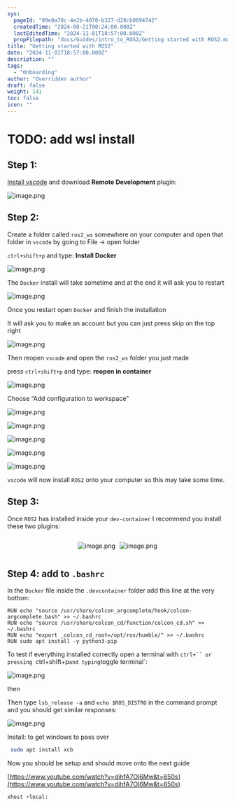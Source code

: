 ```yaml
---
sys:
  pageId: "89e0a78c-4e2b-4070-b327-d28cb0694742"
  createdTime: "2024-08-21T00:24:00.000Z"
  lastEditedTime: "2024-11-01T18:57:00.000Z"
  propFilepath: "docs/Guides/intro_to_ROS2/Getting started with ROS2.md"
title: "Getting started with ROS2"
date: "2024-11-01T18:57:00.000Z"
description: ""
tags:
  - "Onboarding"
author: "Overridden author"
draft: false
weight: 141
toc: false
icon: ""
---
```


# TODO: add wsl install

## Step 1:

[Install vscode](https://code.visualstudio.com/download) and download **Remote Development** plugin:

![image.png](https://prod-files-secure.s3.us-west-2.amazonaws.com/d518164a-d88e-44d1-a4ee-3adb3bd8bce0/efb52993-1881-4a40-b95e-6f020334f022/image.png?X-Amz-Algorithm=AWS4-HMAC-SHA256&X-Amz-Content-Sha256=UNSIGNED-PAYLOAD&X-Amz-Credential=ASIAZI2LB466YORZW4O7%2F20250430%2Fus-west-2%2Fs3%2Faws4_request&X-Amz-Date=20250430T190531Z&X-Amz-Expires=3600&X-Amz-Security-Token=IQoJb3JpZ2luX2VjEBMaCXVzLXdlc3QtMiJHMEUCIQDoD3HUul2FVHcoo2zPB%2FyLWcRDGmd%2FDdW6Af8PlYmdhQIgCENLZYeb2fX0dFXf2UtnA4tcxiP62rUWt7VGLKOVoDUqiAQIq%2F%2F%2F%2F%2F%2F%2F%2F%2F%2F%2FARAAGgw2Mzc0MjMxODM4MDUiDJ953FmeLgpeSnot4SrcA4DSN4%2BQDX5agGMqV01Rt7%2FOCTNrsnhPlYhu49PFVc%2ByvYXN%2Bip0KWLUKtZUkqlY6if44A5OJomC89TaGgfAnwTsd8MhNgg79nzs9h3hBOozZusbRBxNCgZ1SctBnAjIEChJomV0ugIZefljna0VB6asaGqizZItj9NSju76tEzqZwD4Avvg%2BTqKPVfX13ewH5%2BN2H62Ytymwxoolew1KB94UUfvIVHJME6UgzNwpj79DaiKYWUmXLFof3tROPLS0%2FEw%2F%2FFcUmHX7NXN1z6XgjRqjgLYDErQPVxayjDNX0YWTyiuB8vLLGA%2FFENwENOYweqCoUvAyhQAzbBVqpLSEbwLWUMYVZcxUxVLjpq7aIikRAKyst6wARTHn4kNTnFAwtHy8T3RfpwNAbaVsAU02cIUbprv00jYg%2FispCMn0C%2Ff1%2FS%2FnhgV%2BP52BaSl5kqhKwg5GkdqFFGw8ZtRCuffrnDEcORwVvR6qhFTr9nSX3CCUZnrlMiqUNSD6%2FSOHx8ZCYWEJSQVjtJ5mk1XMa%2FmEdprkNu1LxRJIUpZ6%2B2Ho5DLYtNUtB42HysMp%2BQMazSHjGXhGEO3UF65oKFD7t8wWZcq6BMlmTqEuY%2FnIuAijtvdNpa20Qh4HEefZXoQMNDUycAGOqUB3UjbVjUKPRyeXmNQkWoASYBj79jK4FLzanp4xnJ7%2FfNx9%2Bo6V6eGnkZADs6unwxaU5igyTAreeg7hJl5v7Z9sQkkRHE7mf7W32Sx8rxNPKB47K31VxaF22FRuuIlhlBHLF%2FMwnd6oxzQIJm1vYruVUW%2FU8iPMYa5rhw2v1LXtviJv%2BT5ggLSvG8JlLPIe58IWxTWy0Gw1nLyS49pbI%2BbpB5GFofe&X-Amz-Signature=a173c46e438d29c6681a5a0a87ff310a8a8d5414a84a26171ab1097e40950022&X-Amz-SignedHeaders=host&x-id=GetObject)

## Step 2:

Create a folder called `ros2_ws` somewhere on your computer and open that folder in `vscode` by going to File → open folder 

`ctrl+shift+p` and type: **Install Docker**

![image.png](https://prod-files-secure.s3.us-west-2.amazonaws.com/d518164a-d88e-44d1-a4ee-3adb3bd8bce0/2269dc0e-1cd5-47ff-bceb-c04ad9b2eab0/image.png?X-Amz-Algorithm=AWS4-HMAC-SHA256&X-Amz-Content-Sha256=UNSIGNED-PAYLOAD&X-Amz-Credential=ASIAZI2LB466YORZW4O7%2F20250430%2Fus-west-2%2Fs3%2Faws4_request&X-Amz-Date=20250430T190531Z&X-Amz-Expires=3600&X-Amz-Security-Token=IQoJb3JpZ2luX2VjEBMaCXVzLXdlc3QtMiJHMEUCIQDoD3HUul2FVHcoo2zPB%2FyLWcRDGmd%2FDdW6Af8PlYmdhQIgCENLZYeb2fX0dFXf2UtnA4tcxiP62rUWt7VGLKOVoDUqiAQIq%2F%2F%2F%2F%2F%2F%2F%2F%2F%2F%2FARAAGgw2Mzc0MjMxODM4MDUiDJ953FmeLgpeSnot4SrcA4DSN4%2BQDX5agGMqV01Rt7%2FOCTNrsnhPlYhu49PFVc%2ByvYXN%2Bip0KWLUKtZUkqlY6if44A5OJomC89TaGgfAnwTsd8MhNgg79nzs9h3hBOozZusbRBxNCgZ1SctBnAjIEChJomV0ugIZefljna0VB6asaGqizZItj9NSju76tEzqZwD4Avvg%2BTqKPVfX13ewH5%2BN2H62Ytymwxoolew1KB94UUfvIVHJME6UgzNwpj79DaiKYWUmXLFof3tROPLS0%2FEw%2F%2FFcUmHX7NXN1z6XgjRqjgLYDErQPVxayjDNX0YWTyiuB8vLLGA%2FFENwENOYweqCoUvAyhQAzbBVqpLSEbwLWUMYVZcxUxVLjpq7aIikRAKyst6wARTHn4kNTnFAwtHy8T3RfpwNAbaVsAU02cIUbprv00jYg%2FispCMn0C%2Ff1%2FS%2FnhgV%2BP52BaSl5kqhKwg5GkdqFFGw8ZtRCuffrnDEcORwVvR6qhFTr9nSX3CCUZnrlMiqUNSD6%2FSOHx8ZCYWEJSQVjtJ5mk1XMa%2FmEdprkNu1LxRJIUpZ6%2B2Ho5DLYtNUtB42HysMp%2BQMazSHjGXhGEO3UF65oKFD7t8wWZcq6BMlmTqEuY%2FnIuAijtvdNpa20Qh4HEefZXoQMNDUycAGOqUB3UjbVjUKPRyeXmNQkWoASYBj79jK4FLzanp4xnJ7%2FfNx9%2Bo6V6eGnkZADs6unwxaU5igyTAreeg7hJl5v7Z9sQkkRHE7mf7W32Sx8rxNPKB47K31VxaF22FRuuIlhlBHLF%2FMwnd6oxzQIJm1vYruVUW%2FU8iPMYa5rhw2v1LXtviJv%2BT5ggLSvG8JlLPIe58IWxTWy0Gw1nLyS49pbI%2BbpB5GFofe&X-Amz-Signature=c2eef0d333b24175f1bfcc04e7273eb7d76a0b60feda37dbcdd31cdef10dcc4d&X-Amz-SignedHeaders=host&x-id=GetObject)

The `Docker` install will take sometime and at the end it will ask you to restart

![image.png](https://prod-files-secure.s3.us-west-2.amazonaws.com/d518164a-d88e-44d1-a4ee-3adb3bd8bce0/ed233f78-be33-4b1f-b89c-9c346c0e961e/image.png?X-Amz-Algorithm=AWS4-HMAC-SHA256&X-Amz-Content-Sha256=UNSIGNED-PAYLOAD&X-Amz-Credential=ASIAZI2LB466YORZW4O7%2F20250430%2Fus-west-2%2Fs3%2Faws4_request&X-Amz-Date=20250430T190531Z&X-Amz-Expires=3600&X-Amz-Security-Token=IQoJb3JpZ2luX2VjEBMaCXVzLXdlc3QtMiJHMEUCIQDoD3HUul2FVHcoo2zPB%2FyLWcRDGmd%2FDdW6Af8PlYmdhQIgCENLZYeb2fX0dFXf2UtnA4tcxiP62rUWt7VGLKOVoDUqiAQIq%2F%2F%2F%2F%2F%2F%2F%2F%2F%2F%2FARAAGgw2Mzc0MjMxODM4MDUiDJ953FmeLgpeSnot4SrcA4DSN4%2BQDX5agGMqV01Rt7%2FOCTNrsnhPlYhu49PFVc%2ByvYXN%2Bip0KWLUKtZUkqlY6if44A5OJomC89TaGgfAnwTsd8MhNgg79nzs9h3hBOozZusbRBxNCgZ1SctBnAjIEChJomV0ugIZefljna0VB6asaGqizZItj9NSju76tEzqZwD4Avvg%2BTqKPVfX13ewH5%2BN2H62Ytymwxoolew1KB94UUfvIVHJME6UgzNwpj79DaiKYWUmXLFof3tROPLS0%2FEw%2F%2FFcUmHX7NXN1z6XgjRqjgLYDErQPVxayjDNX0YWTyiuB8vLLGA%2FFENwENOYweqCoUvAyhQAzbBVqpLSEbwLWUMYVZcxUxVLjpq7aIikRAKyst6wARTHn4kNTnFAwtHy8T3RfpwNAbaVsAU02cIUbprv00jYg%2FispCMn0C%2Ff1%2FS%2FnhgV%2BP52BaSl5kqhKwg5GkdqFFGw8ZtRCuffrnDEcORwVvR6qhFTr9nSX3CCUZnrlMiqUNSD6%2FSOHx8ZCYWEJSQVjtJ5mk1XMa%2FmEdprkNu1LxRJIUpZ6%2B2Ho5DLYtNUtB42HysMp%2BQMazSHjGXhGEO3UF65oKFD7t8wWZcq6BMlmTqEuY%2FnIuAijtvdNpa20Qh4HEefZXoQMNDUycAGOqUB3UjbVjUKPRyeXmNQkWoASYBj79jK4FLzanp4xnJ7%2FfNx9%2Bo6V6eGnkZADs6unwxaU5igyTAreeg7hJl5v7Z9sQkkRHE7mf7W32Sx8rxNPKB47K31VxaF22FRuuIlhlBHLF%2FMwnd6oxzQIJm1vYruVUW%2FU8iPMYa5rhw2v1LXtviJv%2BT5ggLSvG8JlLPIe58IWxTWy0Gw1nLyS49pbI%2BbpB5GFofe&X-Amz-Signature=4442d67ccccdf6a03a3ff344ce072fe8db58dc6fba9bbf8be703591200ddd534&X-Amz-SignedHeaders=host&x-id=GetObject)

Once you restart open `Docker` and finish the installation

It will ask you to make an account but you can just press skip on the top right

![image.png](https://prod-files-secure.s3.us-west-2.amazonaws.com/d518164a-d88e-44d1-a4ee-3adb3bd8bce0/21010ad9-1659-4fd9-9f59-9932a09b2a3d/image.png?X-Amz-Algorithm=AWS4-HMAC-SHA256&X-Amz-Content-Sha256=UNSIGNED-PAYLOAD&X-Amz-Credential=ASIAZI2LB466YORZW4O7%2F20250430%2Fus-west-2%2Fs3%2Faws4_request&X-Amz-Date=20250430T190531Z&X-Amz-Expires=3600&X-Amz-Security-Token=IQoJb3JpZ2luX2VjEBMaCXVzLXdlc3QtMiJHMEUCIQDoD3HUul2FVHcoo2zPB%2FyLWcRDGmd%2FDdW6Af8PlYmdhQIgCENLZYeb2fX0dFXf2UtnA4tcxiP62rUWt7VGLKOVoDUqiAQIq%2F%2F%2F%2F%2F%2F%2F%2F%2F%2F%2FARAAGgw2Mzc0MjMxODM4MDUiDJ953FmeLgpeSnot4SrcA4DSN4%2BQDX5agGMqV01Rt7%2FOCTNrsnhPlYhu49PFVc%2ByvYXN%2Bip0KWLUKtZUkqlY6if44A5OJomC89TaGgfAnwTsd8MhNgg79nzs9h3hBOozZusbRBxNCgZ1SctBnAjIEChJomV0ugIZefljna0VB6asaGqizZItj9NSju76tEzqZwD4Avvg%2BTqKPVfX13ewH5%2BN2H62Ytymwxoolew1KB94UUfvIVHJME6UgzNwpj79DaiKYWUmXLFof3tROPLS0%2FEw%2F%2FFcUmHX7NXN1z6XgjRqjgLYDErQPVxayjDNX0YWTyiuB8vLLGA%2FFENwENOYweqCoUvAyhQAzbBVqpLSEbwLWUMYVZcxUxVLjpq7aIikRAKyst6wARTHn4kNTnFAwtHy8T3RfpwNAbaVsAU02cIUbprv00jYg%2FispCMn0C%2Ff1%2FS%2FnhgV%2BP52BaSl5kqhKwg5GkdqFFGw8ZtRCuffrnDEcORwVvR6qhFTr9nSX3CCUZnrlMiqUNSD6%2FSOHx8ZCYWEJSQVjtJ5mk1XMa%2FmEdprkNu1LxRJIUpZ6%2B2Ho5DLYtNUtB42HysMp%2BQMazSHjGXhGEO3UF65oKFD7t8wWZcq6BMlmTqEuY%2FnIuAijtvdNpa20Qh4HEefZXoQMNDUycAGOqUB3UjbVjUKPRyeXmNQkWoASYBj79jK4FLzanp4xnJ7%2FfNx9%2Bo6V6eGnkZADs6unwxaU5igyTAreeg7hJl5v7Z9sQkkRHE7mf7W32Sx8rxNPKB47K31VxaF22FRuuIlhlBHLF%2FMwnd6oxzQIJm1vYruVUW%2FU8iPMYa5rhw2v1LXtviJv%2BT5ggLSvG8JlLPIe58IWxTWy0Gw1nLyS49pbI%2BbpB5GFofe&X-Amz-Signature=9eed64128a72ba2e2b44adcbdb560d601a002287c802f958a6ec415cfe8f8794&X-Amz-SignedHeaders=host&x-id=GetObject)

Then reopen `vscode` and open the `ros2_ws` folder you just made

press `ctrl+shift+p` and type: **reopen in container**

![image.png](https://prod-files-secure.s3.us-west-2.amazonaws.com/d518164a-d88e-44d1-a4ee-3adb3bd8bce0/4e93b8c2-41ad-488c-8095-c74205196118/image.png?X-Amz-Algorithm=AWS4-HMAC-SHA256&X-Amz-Content-Sha256=UNSIGNED-PAYLOAD&X-Amz-Credential=ASIAZI2LB466YORZW4O7%2F20250430%2Fus-west-2%2Fs3%2Faws4_request&X-Amz-Date=20250430T190531Z&X-Amz-Expires=3600&X-Amz-Security-Token=IQoJb3JpZ2luX2VjEBMaCXVzLXdlc3QtMiJHMEUCIQDoD3HUul2FVHcoo2zPB%2FyLWcRDGmd%2FDdW6Af8PlYmdhQIgCENLZYeb2fX0dFXf2UtnA4tcxiP62rUWt7VGLKOVoDUqiAQIq%2F%2F%2F%2F%2F%2F%2F%2F%2F%2F%2FARAAGgw2Mzc0MjMxODM4MDUiDJ953FmeLgpeSnot4SrcA4DSN4%2BQDX5agGMqV01Rt7%2FOCTNrsnhPlYhu49PFVc%2ByvYXN%2Bip0KWLUKtZUkqlY6if44A5OJomC89TaGgfAnwTsd8MhNgg79nzs9h3hBOozZusbRBxNCgZ1SctBnAjIEChJomV0ugIZefljna0VB6asaGqizZItj9NSju76tEzqZwD4Avvg%2BTqKPVfX13ewH5%2BN2H62Ytymwxoolew1KB94UUfvIVHJME6UgzNwpj79DaiKYWUmXLFof3tROPLS0%2FEw%2F%2FFcUmHX7NXN1z6XgjRqjgLYDErQPVxayjDNX0YWTyiuB8vLLGA%2FFENwENOYweqCoUvAyhQAzbBVqpLSEbwLWUMYVZcxUxVLjpq7aIikRAKyst6wARTHn4kNTnFAwtHy8T3RfpwNAbaVsAU02cIUbprv00jYg%2FispCMn0C%2Ff1%2FS%2FnhgV%2BP52BaSl5kqhKwg5GkdqFFGw8ZtRCuffrnDEcORwVvR6qhFTr9nSX3CCUZnrlMiqUNSD6%2FSOHx8ZCYWEJSQVjtJ5mk1XMa%2FmEdprkNu1LxRJIUpZ6%2B2Ho5DLYtNUtB42HysMp%2BQMazSHjGXhGEO3UF65oKFD7t8wWZcq6BMlmTqEuY%2FnIuAijtvdNpa20Qh4HEefZXoQMNDUycAGOqUB3UjbVjUKPRyeXmNQkWoASYBj79jK4FLzanp4xnJ7%2FfNx9%2Bo6V6eGnkZADs6unwxaU5igyTAreeg7hJl5v7Z9sQkkRHE7mf7W32Sx8rxNPKB47K31VxaF22FRuuIlhlBHLF%2FMwnd6oxzQIJm1vYruVUW%2FU8iPMYa5rhw2v1LXtviJv%2BT5ggLSvG8JlLPIe58IWxTWy0Gw1nLyS49pbI%2BbpB5GFofe&X-Amz-Signature=e379ce48c31efdc6acf7d8ada8103c7c4eae22ea7d06d21005de4fec7e05b941&X-Amz-SignedHeaders=host&x-id=GetObject)

Choose “Add configuration to workspace”

![image.png](https://prod-files-secure.s3.us-west-2.amazonaws.com/d518164a-d88e-44d1-a4ee-3adb3bd8bce0/9560b282-5060-4989-ba37-97e7b2c22476/image.png?X-Amz-Algorithm=AWS4-HMAC-SHA256&X-Amz-Content-Sha256=UNSIGNED-PAYLOAD&X-Amz-Credential=ASIAZI2LB466YORZW4O7%2F20250430%2Fus-west-2%2Fs3%2Faws4_request&X-Amz-Date=20250430T190531Z&X-Amz-Expires=3600&X-Amz-Security-Token=IQoJb3JpZ2luX2VjEBMaCXVzLXdlc3QtMiJHMEUCIQDoD3HUul2FVHcoo2zPB%2FyLWcRDGmd%2FDdW6Af8PlYmdhQIgCENLZYeb2fX0dFXf2UtnA4tcxiP62rUWt7VGLKOVoDUqiAQIq%2F%2F%2F%2F%2F%2F%2F%2F%2F%2F%2FARAAGgw2Mzc0MjMxODM4MDUiDJ953FmeLgpeSnot4SrcA4DSN4%2BQDX5agGMqV01Rt7%2FOCTNrsnhPlYhu49PFVc%2ByvYXN%2Bip0KWLUKtZUkqlY6if44A5OJomC89TaGgfAnwTsd8MhNgg79nzs9h3hBOozZusbRBxNCgZ1SctBnAjIEChJomV0ugIZefljna0VB6asaGqizZItj9NSju76tEzqZwD4Avvg%2BTqKPVfX13ewH5%2BN2H62Ytymwxoolew1KB94UUfvIVHJME6UgzNwpj79DaiKYWUmXLFof3tROPLS0%2FEw%2F%2FFcUmHX7NXN1z6XgjRqjgLYDErQPVxayjDNX0YWTyiuB8vLLGA%2FFENwENOYweqCoUvAyhQAzbBVqpLSEbwLWUMYVZcxUxVLjpq7aIikRAKyst6wARTHn4kNTnFAwtHy8T3RfpwNAbaVsAU02cIUbprv00jYg%2FispCMn0C%2Ff1%2FS%2FnhgV%2BP52BaSl5kqhKwg5GkdqFFGw8ZtRCuffrnDEcORwVvR6qhFTr9nSX3CCUZnrlMiqUNSD6%2FSOHx8ZCYWEJSQVjtJ5mk1XMa%2FmEdprkNu1LxRJIUpZ6%2B2Ho5DLYtNUtB42HysMp%2BQMazSHjGXhGEO3UF65oKFD7t8wWZcq6BMlmTqEuY%2FnIuAijtvdNpa20Qh4HEefZXoQMNDUycAGOqUB3UjbVjUKPRyeXmNQkWoASYBj79jK4FLzanp4xnJ7%2FfNx9%2Bo6V6eGnkZADs6unwxaU5igyTAreeg7hJl5v7Z9sQkkRHE7mf7W32Sx8rxNPKB47K31VxaF22FRuuIlhlBHLF%2FMwnd6oxzQIJm1vYruVUW%2FU8iPMYa5rhw2v1LXtviJv%2BT5ggLSvG8JlLPIe58IWxTWy0Gw1nLyS49pbI%2BbpB5GFofe&X-Amz-Signature=bae68878c6b0ba8d6d6923426b7dcb23f9c8e3fb8c96fe75c1d24167f9b79f9f&X-Amz-SignedHeaders=host&x-id=GetObject)

![image.png](https://prod-files-secure.s3.us-west-2.amazonaws.com/d518164a-d88e-44d1-a4ee-3adb3bd8bce0/2ee63f81-886b-48e8-a553-dc6e5eac99e4/image.png?X-Amz-Algorithm=AWS4-HMAC-SHA256&X-Amz-Content-Sha256=UNSIGNED-PAYLOAD&X-Amz-Credential=ASIAZI2LB466YORZW4O7%2F20250430%2Fus-west-2%2Fs3%2Faws4_request&X-Amz-Date=20250430T190531Z&X-Amz-Expires=3600&X-Amz-Security-Token=IQoJb3JpZ2luX2VjEBMaCXVzLXdlc3QtMiJHMEUCIQDoD3HUul2FVHcoo2zPB%2FyLWcRDGmd%2FDdW6Af8PlYmdhQIgCENLZYeb2fX0dFXf2UtnA4tcxiP62rUWt7VGLKOVoDUqiAQIq%2F%2F%2F%2F%2F%2F%2F%2F%2F%2F%2FARAAGgw2Mzc0MjMxODM4MDUiDJ953FmeLgpeSnot4SrcA4DSN4%2BQDX5agGMqV01Rt7%2FOCTNrsnhPlYhu49PFVc%2ByvYXN%2Bip0KWLUKtZUkqlY6if44A5OJomC89TaGgfAnwTsd8MhNgg79nzs9h3hBOozZusbRBxNCgZ1SctBnAjIEChJomV0ugIZefljna0VB6asaGqizZItj9NSju76tEzqZwD4Avvg%2BTqKPVfX13ewH5%2BN2H62Ytymwxoolew1KB94UUfvIVHJME6UgzNwpj79DaiKYWUmXLFof3tROPLS0%2FEw%2F%2FFcUmHX7NXN1z6XgjRqjgLYDErQPVxayjDNX0YWTyiuB8vLLGA%2FFENwENOYweqCoUvAyhQAzbBVqpLSEbwLWUMYVZcxUxVLjpq7aIikRAKyst6wARTHn4kNTnFAwtHy8T3RfpwNAbaVsAU02cIUbprv00jYg%2FispCMn0C%2Ff1%2FS%2FnhgV%2BP52BaSl5kqhKwg5GkdqFFGw8ZtRCuffrnDEcORwVvR6qhFTr9nSX3CCUZnrlMiqUNSD6%2FSOHx8ZCYWEJSQVjtJ5mk1XMa%2FmEdprkNu1LxRJIUpZ6%2B2Ho5DLYtNUtB42HysMp%2BQMazSHjGXhGEO3UF65oKFD7t8wWZcq6BMlmTqEuY%2FnIuAijtvdNpa20Qh4HEefZXoQMNDUycAGOqUB3UjbVjUKPRyeXmNQkWoASYBj79jK4FLzanp4xnJ7%2FfNx9%2Bo6V6eGnkZADs6unwxaU5igyTAreeg7hJl5v7Z9sQkkRHE7mf7W32Sx8rxNPKB47K31VxaF22FRuuIlhlBHLF%2FMwnd6oxzQIJm1vYruVUW%2FU8iPMYa5rhw2v1LXtviJv%2BT5ggLSvG8JlLPIe58IWxTWy0Gw1nLyS49pbI%2BbpB5GFofe&X-Amz-Signature=875819733ce9f1d321a1d44ccaec6c45b0dcb5ab9b3a382bd63e506c9b62cc0d&X-Amz-SignedHeaders=host&x-id=GetObject)

![image.png](https://prod-files-secure.s3.us-west-2.amazonaws.com/d518164a-d88e-44d1-a4ee-3adb3bd8bce0/ae1580b2-b048-407e-aed9-b584224a7a04/image.png?X-Amz-Algorithm=AWS4-HMAC-SHA256&X-Amz-Content-Sha256=UNSIGNED-PAYLOAD&X-Amz-Credential=ASIAZI2LB466YORZW4O7%2F20250430%2Fus-west-2%2Fs3%2Faws4_request&X-Amz-Date=20250430T190531Z&X-Amz-Expires=3600&X-Amz-Security-Token=IQoJb3JpZ2luX2VjEBMaCXVzLXdlc3QtMiJHMEUCIQDoD3HUul2FVHcoo2zPB%2FyLWcRDGmd%2FDdW6Af8PlYmdhQIgCENLZYeb2fX0dFXf2UtnA4tcxiP62rUWt7VGLKOVoDUqiAQIq%2F%2F%2F%2F%2F%2F%2F%2F%2F%2F%2FARAAGgw2Mzc0MjMxODM4MDUiDJ953FmeLgpeSnot4SrcA4DSN4%2BQDX5agGMqV01Rt7%2FOCTNrsnhPlYhu49PFVc%2ByvYXN%2Bip0KWLUKtZUkqlY6if44A5OJomC89TaGgfAnwTsd8MhNgg79nzs9h3hBOozZusbRBxNCgZ1SctBnAjIEChJomV0ugIZefljna0VB6asaGqizZItj9NSju76tEzqZwD4Avvg%2BTqKPVfX13ewH5%2BN2H62Ytymwxoolew1KB94UUfvIVHJME6UgzNwpj79DaiKYWUmXLFof3tROPLS0%2FEw%2F%2FFcUmHX7NXN1z6XgjRqjgLYDErQPVxayjDNX0YWTyiuB8vLLGA%2FFENwENOYweqCoUvAyhQAzbBVqpLSEbwLWUMYVZcxUxVLjpq7aIikRAKyst6wARTHn4kNTnFAwtHy8T3RfpwNAbaVsAU02cIUbprv00jYg%2FispCMn0C%2Ff1%2FS%2FnhgV%2BP52BaSl5kqhKwg5GkdqFFGw8ZtRCuffrnDEcORwVvR6qhFTr9nSX3CCUZnrlMiqUNSD6%2FSOHx8ZCYWEJSQVjtJ5mk1XMa%2FmEdprkNu1LxRJIUpZ6%2B2Ho5DLYtNUtB42HysMp%2BQMazSHjGXhGEO3UF65oKFD7t8wWZcq6BMlmTqEuY%2FnIuAijtvdNpa20Qh4HEefZXoQMNDUycAGOqUB3UjbVjUKPRyeXmNQkWoASYBj79jK4FLzanp4xnJ7%2FfNx9%2Bo6V6eGnkZADs6unwxaU5igyTAreeg7hJl5v7Z9sQkkRHE7mf7W32Sx8rxNPKB47K31VxaF22FRuuIlhlBHLF%2FMwnd6oxzQIJm1vYruVUW%2FU8iPMYa5rhw2v1LXtviJv%2BT5ggLSvG8JlLPIe58IWxTWy0Gw1nLyS49pbI%2BbpB5GFofe&X-Amz-Signature=525bfe4beba4bd5839a5442cbfbe38b036f755f8a02a06d086f12b58ce0fa15f&X-Amz-SignedHeaders=host&x-id=GetObject)

![image.png](https://prod-files-secure.s3.us-west-2.amazonaws.com/d518164a-d88e-44d1-a4ee-3adb3bd8bce0/53255b28-f75e-430f-b9e3-c0ac8577e42b/image.png?X-Amz-Algorithm=AWS4-HMAC-SHA256&X-Amz-Content-Sha256=UNSIGNED-PAYLOAD&X-Amz-Credential=ASIAZI2LB466YORZW4O7%2F20250430%2Fus-west-2%2Fs3%2Faws4_request&X-Amz-Date=20250430T190531Z&X-Amz-Expires=3600&X-Amz-Security-Token=IQoJb3JpZ2luX2VjEBMaCXVzLXdlc3QtMiJHMEUCIQDoD3HUul2FVHcoo2zPB%2FyLWcRDGmd%2FDdW6Af8PlYmdhQIgCENLZYeb2fX0dFXf2UtnA4tcxiP62rUWt7VGLKOVoDUqiAQIq%2F%2F%2F%2F%2F%2F%2F%2F%2F%2F%2FARAAGgw2Mzc0MjMxODM4MDUiDJ953FmeLgpeSnot4SrcA4DSN4%2BQDX5agGMqV01Rt7%2FOCTNrsnhPlYhu49PFVc%2ByvYXN%2Bip0KWLUKtZUkqlY6if44A5OJomC89TaGgfAnwTsd8MhNgg79nzs9h3hBOozZusbRBxNCgZ1SctBnAjIEChJomV0ugIZefljna0VB6asaGqizZItj9NSju76tEzqZwD4Avvg%2BTqKPVfX13ewH5%2BN2H62Ytymwxoolew1KB94UUfvIVHJME6UgzNwpj79DaiKYWUmXLFof3tROPLS0%2FEw%2F%2FFcUmHX7NXN1z6XgjRqjgLYDErQPVxayjDNX0YWTyiuB8vLLGA%2FFENwENOYweqCoUvAyhQAzbBVqpLSEbwLWUMYVZcxUxVLjpq7aIikRAKyst6wARTHn4kNTnFAwtHy8T3RfpwNAbaVsAU02cIUbprv00jYg%2FispCMn0C%2Ff1%2FS%2FnhgV%2BP52BaSl5kqhKwg5GkdqFFGw8ZtRCuffrnDEcORwVvR6qhFTr9nSX3CCUZnrlMiqUNSD6%2FSOHx8ZCYWEJSQVjtJ5mk1XMa%2FmEdprkNu1LxRJIUpZ6%2B2Ho5DLYtNUtB42HysMp%2BQMazSHjGXhGEO3UF65oKFD7t8wWZcq6BMlmTqEuY%2FnIuAijtvdNpa20Qh4HEefZXoQMNDUycAGOqUB3UjbVjUKPRyeXmNQkWoASYBj79jK4FLzanp4xnJ7%2FfNx9%2Bo6V6eGnkZADs6unwxaU5igyTAreeg7hJl5v7Z9sQkkRHE7mf7W32Sx8rxNPKB47K31VxaF22FRuuIlhlBHLF%2FMwnd6oxzQIJm1vYruVUW%2FU8iPMYa5rhw2v1LXtviJv%2BT5ggLSvG8JlLPIe58IWxTWy0Gw1nLyS49pbI%2BbpB5GFofe&X-Amz-Signature=cbe6f035fd64b7ad6b3d6df54db1e1d09dfb3f7cf4a1c302595490f41577cd1e&X-Amz-SignedHeaders=host&x-id=GetObject)

![image.png](https://prod-files-secure.s3.us-west-2.amazonaws.com/d518164a-d88e-44d1-a4ee-3adb3bd8bce0/7c562767-5af9-4ffb-97d1-327bcdf4ee00/image.png?X-Amz-Algorithm=AWS4-HMAC-SHA256&X-Amz-Content-Sha256=UNSIGNED-PAYLOAD&X-Amz-Credential=ASIAZI2LB466YORZW4O7%2F20250430%2Fus-west-2%2Fs3%2Faws4_request&X-Amz-Date=20250430T190531Z&X-Amz-Expires=3600&X-Amz-Security-Token=IQoJb3JpZ2luX2VjEBMaCXVzLXdlc3QtMiJHMEUCIQDoD3HUul2FVHcoo2zPB%2FyLWcRDGmd%2FDdW6Af8PlYmdhQIgCENLZYeb2fX0dFXf2UtnA4tcxiP62rUWt7VGLKOVoDUqiAQIq%2F%2F%2F%2F%2F%2F%2F%2F%2F%2F%2FARAAGgw2Mzc0MjMxODM4MDUiDJ953FmeLgpeSnot4SrcA4DSN4%2BQDX5agGMqV01Rt7%2FOCTNrsnhPlYhu49PFVc%2ByvYXN%2Bip0KWLUKtZUkqlY6if44A5OJomC89TaGgfAnwTsd8MhNgg79nzs9h3hBOozZusbRBxNCgZ1SctBnAjIEChJomV0ugIZefljna0VB6asaGqizZItj9NSju76tEzqZwD4Avvg%2BTqKPVfX13ewH5%2BN2H62Ytymwxoolew1KB94UUfvIVHJME6UgzNwpj79DaiKYWUmXLFof3tROPLS0%2FEw%2F%2FFcUmHX7NXN1z6XgjRqjgLYDErQPVxayjDNX0YWTyiuB8vLLGA%2FFENwENOYweqCoUvAyhQAzbBVqpLSEbwLWUMYVZcxUxVLjpq7aIikRAKyst6wARTHn4kNTnFAwtHy8T3RfpwNAbaVsAU02cIUbprv00jYg%2FispCMn0C%2Ff1%2FS%2FnhgV%2BP52BaSl5kqhKwg5GkdqFFGw8ZtRCuffrnDEcORwVvR6qhFTr9nSX3CCUZnrlMiqUNSD6%2FSOHx8ZCYWEJSQVjtJ5mk1XMa%2FmEdprkNu1LxRJIUpZ6%2B2Ho5DLYtNUtB42HysMp%2BQMazSHjGXhGEO3UF65oKFD7t8wWZcq6BMlmTqEuY%2FnIuAijtvdNpa20Qh4HEefZXoQMNDUycAGOqUB3UjbVjUKPRyeXmNQkWoASYBj79jK4FLzanp4xnJ7%2FfNx9%2Bo6V6eGnkZADs6unwxaU5igyTAreeg7hJl5v7Z9sQkkRHE7mf7W32Sx8rxNPKB47K31VxaF22FRuuIlhlBHLF%2FMwnd6oxzQIJm1vYruVUW%2FU8iPMYa5rhw2v1LXtviJv%2BT5ggLSvG8JlLPIe58IWxTWy0Gw1nLyS49pbI%2BbpB5GFofe&X-Amz-Signature=96c878c79b077b3e0232df8a93ae11f5fbf476e56aa2f2a632285ba0561a18ff&X-Amz-SignedHeaders=host&x-id=GetObject)

`vscode` will now install `ROS2` onto your computer so this may take some time.

## Step 3:

Once `ROS2` has installed inside your `dev-container` I recommend you install these two plugins:

<div style="display: flex;flex-direction: row; column-gap:10px; max-width: 630px;justify-content: center;">
<div>

![image.png](https://prod-files-secure.s3.us-west-2.amazonaws.com/d518164a-d88e-44d1-a4ee-3adb3bd8bce0/3fc3d550-5a54-4ba1-ba6b-faa01cdb7369/image.png?X-Amz-Algorithm=AWS4-HMAC-SHA256&X-Amz-Content-Sha256=UNSIGNED-PAYLOAD&X-Amz-Credential=ASIAZI2LB466T2YNFSO6%2F20250430%2Fus-west-2%2Fs3%2Faws4_request&X-Amz-Date=20250430T190535Z&X-Amz-Expires=3600&X-Amz-Security-Token=IQoJb3JpZ2luX2VjEBMaCXVzLXdlc3QtMiJHMEUCIQDHtNI88mvInQIDSTAhoPDrTjBYAEhzNzRyU3lOmaS4pQIgXx9rE%2BxBCtxnXq3C2qAHv3phknu8ZdIMcQ09GWGYRJcqiAQIq%2F%2F%2F%2F%2F%2F%2F%2F%2F%2F%2FARAAGgw2Mzc0MjMxODM4MDUiDBKEkEAq%2F5rC13EckSrcA%2Fl8BEMGPxeyIbKGct0don2llCbhtYSyY2VN6aeCePjHWaCa6vHlGa6z6s1N%2B2slGleeIw%2FgjNo7RFeuzvc2w9LXGJZ24%2FpDDFV1gyoLhk%2BtQ1DFJ5zJJfAC4LBNyXOXEpRtPUgqr1gF08RVP3yMrcdlUjs9SlsUx3LFdR4sNULfJ2mVrIldDxhQROESBAEG2lB%2FtvCsl3KM3xTE4vipiGMdDbzgekb5GuKZGLhbrRWEq0V8PkTLqXbEar7upWtukoSiCrRtPyNM%2FQ%2BJO5kCgKQ7W5xT0wL6gS3HdUC6SoaOdBXxdmdgld9%2B43GBRmY3o6Cq3pT0iu%2BMzXCTUkVtlrOKVb8z5lG463VXNUBHdJJx9MYhkpuNqaDP%2B4A%2FOB%2Be7mJYGGwkOiukfHpyt7ISFKV9UwPIVz7TcZlOJOW8XjK08Nm77q28NlwBmJm7lJoe4759dhpMxYJATZ3WLA3E%2F58bqIPjCNOZMUHyBG5008JCrb0x8ntpAzfw1KZJYbhRocJ4L9eqiKV2ypDMRg6hK2p2hynwc1%2FxF5oyLFJ0KnvVAQZoBJC8AU8pubuzlKqkuZbLwzvZdyS4GN%2FJX50l3J7x6%2BwiDvsitQ95Zf9u0wJ3U4gI%2BeOQ7VrVpoXvMLnTycAGOqUBllRaOhmJr7RPFOhVf1Kx5a%2BqHZMXXlrlnz1XScFmfy2vmERrFnX2OZX7SxWw577QfsiH06TOwYd9%2FE7xn50G1sGcu9qTW0uZGrqGZ3lnKSk%2Flf5nL7mVb8reCPmWUspqHCQ6twBZcqfXfMLaWYMwKtvID8tU0X3wH2R%2BurgCQOEl35F6gzCchLCbmOzrtrwWEDlEhlgED2ckOSjnvAkwhYE90S9w&X-Amz-Signature=60daa950ed0b06fde2b0606048c894ab6fd6170c9a8e47c1250527b50066c3fa&X-Amz-SignedHeaders=host&x-id=GetObject)

</div>
<div>

![image.png](https://prod-files-secure.s3.us-west-2.amazonaws.com/d518164a-d88e-44d1-a4ee-3adb3bd8bce0/d994cc66-13c2-4093-a5a3-f84cf4601a82/image.png?X-Amz-Algorithm=AWS4-HMAC-SHA256&X-Amz-Content-Sha256=UNSIGNED-PAYLOAD&X-Amz-Credential=ASIAZI2LB466SQZJ7W7L%2F20250430%2Fus-west-2%2Fs3%2Faws4_request&X-Amz-Date=20250430T190536Z&X-Amz-Expires=3600&X-Amz-Security-Token=IQoJb3JpZ2luX2VjEBMaCXVzLXdlc3QtMiJHMEUCIQCWnn5Gt0gfYuwoybSjff0RvyFZyjPQ7RhF5xSpi%2B5j%2BwIgcF%2Fh6GANVxVkEKVGlQ3NWGS6zERAylPnqfuUeFkGOHkqiAQIq%2F%2F%2F%2F%2F%2F%2F%2F%2F%2F%2FARAAGgw2Mzc0MjMxODM4MDUiDLdJTWIoCU1aDIBFFSrcAwsEW44nBq4c0oBYxHU%2BB6QCQfOO74%2Fj%2FOBbbLh8%2FPTwMYmDwZJx%2F9OhbMfUf534eciRGSBq2fEOFJ4pJ2s96rQmArxzxW0jEEC4aKiE56TwYSRhlNy7CF6orT3ddPkCMASyM4QEKbGfWkW%2BgqiiO4kQjTsBtxK6sJJf%2FOeOkcgsv1nkfGp0riD%2FWzvQtxqVphVtQw%2FsyBY2IocWy1z3WIsVFXStQ4FGfth9UKdX5mEb79S5l2DPotYWuzzMFVRz3beZmheil7UQCWO7uODIGRUFtWzYkxzwPAAtwx41F2ti841LCp9%2BFFQZvQfQ7l7wKgzBKvFA7rPK%2BxU10srttlABDI4LYMxk%2FraXEQ2hzhb47IUKJP7DrPRJkaaj6J%2FBk1wXoB5ECscbTUF21t%2BJiw7ewP2t7NT2yaOkXwm6rEQNLIQ9m7Rl5Dlv1I3rlD3QSYsNRblWq%2F6ugrsQH5jHP3xzryqyiSCwgRqobBF8b5T%2BrrVX4SOsyTjrer8pxLAM%2FcToJ4UIyOj536LEF%2FAKWhh7jTXiPR5PtjnXkuK%2BbwHmA%2BLxQRH0%2BsGdr%2FSqDN71b403ocRjK8%2FzK9GzUv4pfcrCT%2BcXFJKh2qRr7nXZZ8YgIbuVIxQM%2F57FVrN3MJTUycAGOqUBY7MXN4I7CWURUuGwuWd0Kkl5hqTc4b%2FtYzFh75vyDkzNAogJbS4Wzj0vUkNY0BQ9OlmMVMaZp3yq68CGBqFJL2AgnEVbZAXWuMYWOOoxjCgWWR3esioBKYdNIK9j%2FzZC1xAm0Ck5dRqB0Bhy7SJyGtAnyuL2X9lskLkgtr7BuvjPD0vtwkA5d2mdrJps1hiw4yyFhkTFpaeZN0bXyLiEZiYUQj8P&X-Amz-Signature=63fa9559eee0b1ff7ea54bb087979fa891e261aa37a5198312ee64f7fad341ed&X-Amz-SignedHeaders=host&x-id=GetObject)

</div>
</div>

## Step 4: add to `.bashrc`

In the `Docker` file inside the `.devcontainer` folder add this line at the very bottom: 

```docker
RUN echo "source /usr/share/colcon_argcomplete/hook/colcon-argcomplete.bash" >> ~/.bashrc
RUN echo "source /usr/share/colcon_cd/function/colcon_cd.sh" >> ~/.bashrc
RUN echo "export _colcon_cd_root=/opt/ros/humble/" >> ~/.bashrc
RUN sudo apt install -y python3-pip 
```

To test if everything installed correctly open a terminal with `ctrl+`` or pressing `ctrl+shift+p` and typing `toggle terminal`:

![image.png](https://prod-files-secure.s3.us-west-2.amazonaws.com/d518164a-d88e-44d1-a4ee-3adb3bd8bce0/6a4943d8-b04e-4c02-9a58-775f3384d1a5/image.png?X-Amz-Algorithm=AWS4-HMAC-SHA256&X-Amz-Content-Sha256=UNSIGNED-PAYLOAD&X-Amz-Credential=ASIAZI2LB466YORZW4O7%2F20250430%2Fus-west-2%2Fs3%2Faws4_request&X-Amz-Date=20250430T190531Z&X-Amz-Expires=3600&X-Amz-Security-Token=IQoJb3JpZ2luX2VjEBMaCXVzLXdlc3QtMiJHMEUCIQDoD3HUul2FVHcoo2zPB%2FyLWcRDGmd%2FDdW6Af8PlYmdhQIgCENLZYeb2fX0dFXf2UtnA4tcxiP62rUWt7VGLKOVoDUqiAQIq%2F%2F%2F%2F%2F%2F%2F%2F%2F%2F%2FARAAGgw2Mzc0MjMxODM4MDUiDJ953FmeLgpeSnot4SrcA4DSN4%2BQDX5agGMqV01Rt7%2FOCTNrsnhPlYhu49PFVc%2ByvYXN%2Bip0KWLUKtZUkqlY6if44A5OJomC89TaGgfAnwTsd8MhNgg79nzs9h3hBOozZusbRBxNCgZ1SctBnAjIEChJomV0ugIZefljna0VB6asaGqizZItj9NSju76tEzqZwD4Avvg%2BTqKPVfX13ewH5%2BN2H62Ytymwxoolew1KB94UUfvIVHJME6UgzNwpj79DaiKYWUmXLFof3tROPLS0%2FEw%2F%2FFcUmHX7NXN1z6XgjRqjgLYDErQPVxayjDNX0YWTyiuB8vLLGA%2FFENwENOYweqCoUvAyhQAzbBVqpLSEbwLWUMYVZcxUxVLjpq7aIikRAKyst6wARTHn4kNTnFAwtHy8T3RfpwNAbaVsAU02cIUbprv00jYg%2FispCMn0C%2Ff1%2FS%2FnhgV%2BP52BaSl5kqhKwg5GkdqFFGw8ZtRCuffrnDEcORwVvR6qhFTr9nSX3CCUZnrlMiqUNSD6%2FSOHx8ZCYWEJSQVjtJ5mk1XMa%2FmEdprkNu1LxRJIUpZ6%2B2Ho5DLYtNUtB42HysMp%2BQMazSHjGXhGEO3UF65oKFD7t8wWZcq6BMlmTqEuY%2FnIuAijtvdNpa20Qh4HEefZXoQMNDUycAGOqUB3UjbVjUKPRyeXmNQkWoASYBj79jK4FLzanp4xnJ7%2FfNx9%2Bo6V6eGnkZADs6unwxaU5igyTAreeg7hJl5v7Z9sQkkRHE7mf7W32Sx8rxNPKB47K31VxaF22FRuuIlhlBHLF%2FMwnd6oxzQIJm1vYruVUW%2FU8iPMYa5rhw2v1LXtviJv%2BT5ggLSvG8JlLPIe58IWxTWy0Gw1nLyS49pbI%2BbpB5GFofe&X-Amz-Signature=98bc1ce5ea07ab2fc0b7dc741be707b48b9ac2a92c8372664937ccc176f5c65e&X-Amz-SignedHeaders=host&x-id=GetObject)

then 

Then type `lsb_release -a` and `echo $ROS_DISTRO` in the command prompt and you should get similar responses:

![image.png](https://prod-files-secure.s3.us-west-2.amazonaws.com/d518164a-d88e-44d1-a4ee-3adb3bd8bce0/3e635dec-a805-4e85-8b9e-d000e5b71a4e/image.png?X-Amz-Algorithm=AWS4-HMAC-SHA256&X-Amz-Content-Sha256=UNSIGNED-PAYLOAD&X-Amz-Credential=ASIAZI2LB466YORZW4O7%2F20250430%2Fus-west-2%2Fs3%2Faws4_request&X-Amz-Date=20250430T190531Z&X-Amz-Expires=3600&X-Amz-Security-Token=IQoJb3JpZ2luX2VjEBMaCXVzLXdlc3QtMiJHMEUCIQDoD3HUul2FVHcoo2zPB%2FyLWcRDGmd%2FDdW6Af8PlYmdhQIgCENLZYeb2fX0dFXf2UtnA4tcxiP62rUWt7VGLKOVoDUqiAQIq%2F%2F%2F%2F%2F%2F%2F%2F%2F%2F%2FARAAGgw2Mzc0MjMxODM4MDUiDJ953FmeLgpeSnot4SrcA4DSN4%2BQDX5agGMqV01Rt7%2FOCTNrsnhPlYhu49PFVc%2ByvYXN%2Bip0KWLUKtZUkqlY6if44A5OJomC89TaGgfAnwTsd8MhNgg79nzs9h3hBOozZusbRBxNCgZ1SctBnAjIEChJomV0ugIZefljna0VB6asaGqizZItj9NSju76tEzqZwD4Avvg%2BTqKPVfX13ewH5%2BN2H62Ytymwxoolew1KB94UUfvIVHJME6UgzNwpj79DaiKYWUmXLFof3tROPLS0%2FEw%2F%2FFcUmHX7NXN1z6XgjRqjgLYDErQPVxayjDNX0YWTyiuB8vLLGA%2FFENwENOYweqCoUvAyhQAzbBVqpLSEbwLWUMYVZcxUxVLjpq7aIikRAKyst6wARTHn4kNTnFAwtHy8T3RfpwNAbaVsAU02cIUbprv00jYg%2FispCMn0C%2Ff1%2FS%2FnhgV%2BP52BaSl5kqhKwg5GkdqFFGw8ZtRCuffrnDEcORwVvR6qhFTr9nSX3CCUZnrlMiqUNSD6%2FSOHx8ZCYWEJSQVjtJ5mk1XMa%2FmEdprkNu1LxRJIUpZ6%2B2Ho5DLYtNUtB42HysMp%2BQMazSHjGXhGEO3UF65oKFD7t8wWZcq6BMlmTqEuY%2FnIuAijtvdNpa20Qh4HEefZXoQMNDUycAGOqUB3UjbVjUKPRyeXmNQkWoASYBj79jK4FLzanp4xnJ7%2FfNx9%2Bo6V6eGnkZADs6unwxaU5igyTAreeg7hJl5v7Z9sQkkRHE7mf7W32Sx8rxNPKB47K31VxaF22FRuuIlhlBHLF%2FMwnd6oxzQIJm1vYruVUW%2FU8iPMYa5rhw2v1LXtviJv%2BT5ggLSvG8JlLPIe58IWxTWy0Gw1nLyS49pbI%2BbpB5GFofe&X-Amz-Signature=73b2a745a93a89f9c0e408370ca36cd4022b85da4bf3648f7717f63aa7e586e7&X-Amz-SignedHeaders=host&x-id=GetObject)

Install:  to get windows to pass over

```bash
 sudo apt install xcb
```

Now you should be setup and should move onto the next guide 

[https://www.youtube.com/watch?v=dihfA7Ol6Mw&t=650s](https://www.youtube.com/watch?v=dihfA7Ol6Mw&t=650s)

```python
xhost +local:
```
